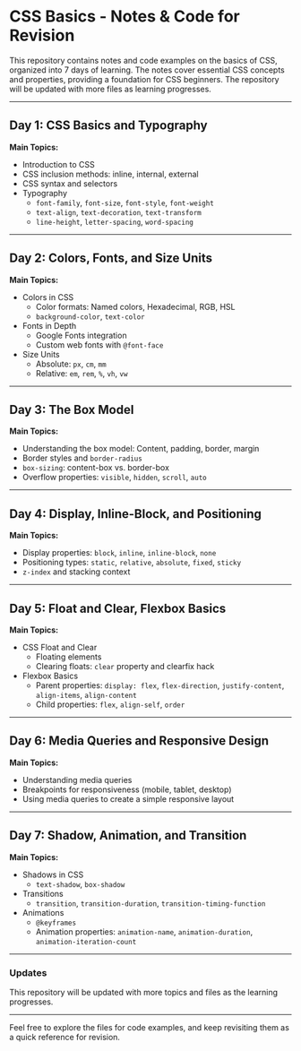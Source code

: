 # CSS Basics - Notes & Code for Revision

This repository contains notes and code examples on the basics of CSS, organized into 7 days of learning. The notes cover essential CSS concepts and properties, providing a foundation for CSS beginners. The repository will be updated with more files as learning progresses.

---

## Day 1: CSS Basics and Typography

**Main Topics:**
- Introduction to CSS
- CSS inclusion methods: inline, internal, external
- CSS syntax and selectors
- Typography
  - `font-family`, `font-size`, `font-style`, `font-weight`
  - `text-align`, `text-decoration`, `text-transform`
  - `line-height`, `letter-spacing`, `word-spacing`

---

## Day 2: Colors, Fonts, and Size Units

**Main Topics:**
- Colors in CSS
  - Color formats: Named colors, Hexadecimal, RGB, HSL
  - `background-color`, `text-color`
- Fonts in Depth
  - Google Fonts integration
  - Custom web fonts with `@font-face`
- Size Units
  - Absolute: `px`, `cm`, `mm`
  - Relative: `em`, `rem`, `%`, `vh`, `vw`

---

## Day 3: The Box Model

**Main Topics:**
- Understanding the box model: Content, padding, border, margin
- Border styles and `border-radius`
- `box-sizing`: content-box vs. border-box
- Overflow properties: `visible`, `hidden`, `scroll`, `auto`

---

## Day 4: Display, Inline-Block, and Positioning

**Main Topics:**
- Display properties: `block`, `inline`, `inline-block`, `none`
- Positioning types: `static`, `relative`, `absolute`, `fixed`, `sticky`
- `z-index` and stacking context

---

## Day 5: Float and Clear, Flexbox Basics

**Main Topics:**
- CSS Float and Clear
  - Floating elements
  - Clearing floats: `clear` property and clearfix hack
- Flexbox Basics
  - Parent properties: `display: flex`, `flex-direction`, `justify-content`, `align-items`, `align-content`
  - Child properties: `flex`, `align-self`, `order`

---

## Day 6: Media Queries and Responsive Design

**Main Topics:**
- Understanding media queries
- Breakpoints for responsiveness (mobile, tablet, desktop)
- Using media queries to create a simple responsive layout

---

## Day 7: Shadow, Animation, and Transition

**Main Topics:**
- Shadows in CSS
  - `text-shadow`, `box-shadow`
- Transitions
  - `transition`, `transition-duration`, `transition-timing-function`
- Animations
  - `@keyframes`
  - Animation properties: `animation-name`, `animation-duration`, `animation-iteration-count`

---

### Updates

This repository will be updated with more topics and files as the learning progresses.

---

Feel free to explore the files for code examples, and keep revisiting them as a quick reference for revision.


